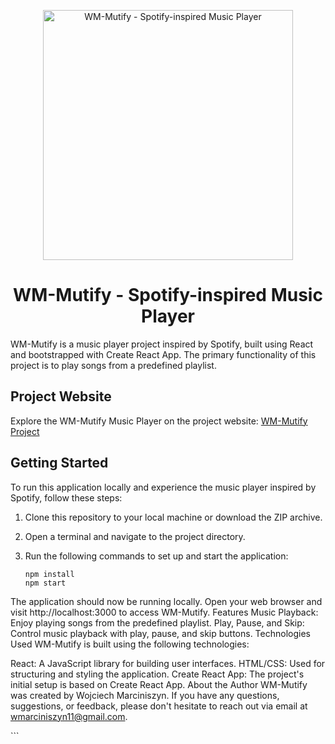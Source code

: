 <p align="center">
  <img
    width="400"
    src="https://raw.githubusercontent.com/MiszynV2/WM-mutify/main/src/sources/OG_RAT.jpg"
    alt="WM-Mutify - Spotify-inspired Music Player"
  />
</p>

<p align="center">
  <!-- Add your badges here -->
</p>

<h1 align="center">WM-Mutify - Spotify-inspired Music Player</h1>

WM-Mutify is a music player project inspired by Spotify, built using React and bootstrapped with Create React App. The primary functionality of this project is to play songs from a predefined playlist.

## Project Website

Explore the WM-Mutify Music Player on the project website: [WM-Mutify Project](#your-project-website-link)

## Getting Started

To run this application locally and experience the music player inspired by Spotify, follow these steps:

1. Clone this repository to your local machine or download the ZIP archive.
2. Open a terminal and navigate to the project directory.
3. Run the following commands to set up and start the application:

   ```shell
   npm install
   npm start
The application should now be running locally. Open your web browser and visit http://localhost:3000 to access WM-Mutify.
Features
Music Playback: Enjoy playing songs from the predefined playlist.
Play, Pause, and Skip: Control music playback with play, pause, and skip buttons.
Technologies Used
WM-Mutify is built using the following technologies:

React: A JavaScript library for building user interfaces.
HTML/CSS: Used for structuring and styling the application.
Create React App: The project's initial setup is based on Create React App.
About the Author
WM-Mutify was created by Wojciech Marciniszyn. If you have any questions, suggestions, or feedback, please don't hesitate to reach out via email at wmarciniszyn11@gmail.com.

<p align="center">
  <!-- Add your social/contact links here -->
</p>
```
